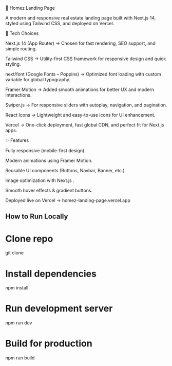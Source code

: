 🏡 Homez Landing Page

A modern and responsive real estate landing page built with Next.js 14, styled using Tailwind CSS, and deployed on Vercel.

🚀 Tech Choices

Next.js 14 (App Router) → Chosen for fast rendering, SEO support, and simple routing.

Tailwind CSS → Utility-first CSS framework for responsive design and quick styling.

next/font (Google Fonts – Poppins) → Optimized font loading with custom variable for global typography.

Framer Motion → Added smooth animations for better UX and modern interactions.

Swiper.js → For responsive sliders with autoplay, navigation, and pagination.

React Icons → Lightweight and easy-to-use icons for UI enhancement.

Vercel → One-click deployment, fast global CDN, and perfect fit for Next.js apps.

✨ Features

Fully responsive (mobile-first design).

Modern animations using Framer Motion.

Reusable UI components (Buttons, Navbar, Banner, etc.).

Image optimization with Next.js <Image />.

Smooth hover effects & gradient buttons.

Deployed live on Vercel → homez-landing-page.vercel.app

## How to Run Locally

# Clone repo
git clone <repo-url>

# Install dependencies
npm install

# Run development server
npm run dev

# Build for production
npm run build
